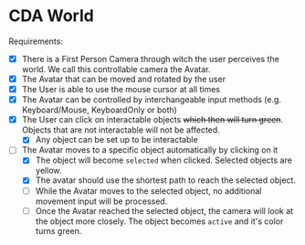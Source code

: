 # CDA World

Requirements:

- [x] There is a First Person Camera through witch the user perceives the world. We call this controllable camera the Avatar.
- [x] The Avatar that can be moved and rotated by the user
- [x] The User is able to use the mouse cursor at all times
- [x] The Avatar can be controlled by interchangeable input methods (e.g. Keyboard/Mouse, KeyboardOnly or both)
- [x] The User can click on interactable objects ~~which then will turn green~~. Objects that are not interactable will not be affected.
  - [x] Any object can be set up to be interactable
- [ ] The Avatar moves to a specific object automatically by clicking on it
  - [x] The object will become `selected` when clicked. Selected objects are yellow.
  - [x] The avatar should use the shortest path to reach the selected object.
  - [ ] While the Avatar moves to the selected object, no additional movement input will be processed.
  - [ ] Once the Avatar reached the selected object, the camera will look at the object more closely. The object becomes `active` and it's color turns green.